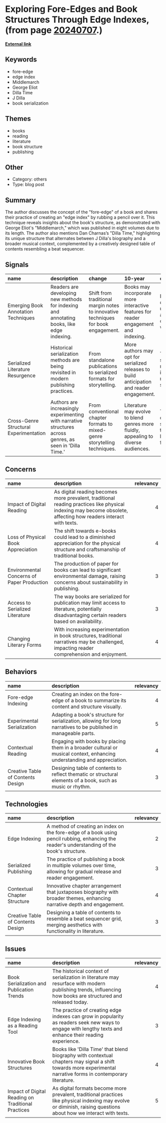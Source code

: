 # __Exploring Fore-Edges and Book Structures Through Edge Indexes__, (from page [20240707](https://kghosh.substack.com/p/20240707).)

__[External link](https://austinkleon.substack.com/p/fun-with-the-fore-edge?utm_source=substack&utm_medium=email)__



## Keywords

* fore-edge
* edge index
* Middlemarch
* George Eliot
* Dilla Time
* J Dilla
* book serialization

## Themes

* books
* reading
* literature
* book structure
* publishing

## Other

* Category: others
* Type: blog post

## Summary

The author discusses the concept of the "fore-edge" of a book and shares their practice of creating an "edge index" by rubbing a pencil over it. This technique reveals insights about the book's structure, as demonstrated with George Eliot's "Middlemarch," which was published in eight volumes due to its length. The author also mentions Dan Charnas’s "Dilla Time," highlighting its unique structure that alternates between J Dilla's biography and a broader musical context, complemented by a creatively designed table of contents resembling a beat sequencer.

## Signals

| name                                   | description                                                                                              | change                                                                            | 10-year                                                                                   | driving-force                                                             |   relevancy |
|:---------------------------------------|:---------------------------------------------------------------------------------------------------------|:----------------------------------------------------------------------------------|:------------------------------------------------------------------------------------------|:--------------------------------------------------------------------------|------------:|
| Emerging Book Annotation Techniques    | Readers are developing new methods for indexing and annotating books, like edge indexing.                | Shift from traditional margin notes to innovative techniques for book engagement. | Books may incorporate more interactive features for reader engagement and indexing.       | Desire for deeper understanding and connection with literature.           |           4 |
| Serialized Literature Resurgence       | Historical serialization methods are being revisited in modern publishing practices.                     | From standalone publications to serialized formats for storytelling.              | More authors may opt for serialized releases to build anticipation and reader engagement. | The need for sustained reader interest and marketing strategies.          |           4 |
| Cross-Genre Structural Experimentation | Authors are increasingly experimenting with narrative structures across genres, as seen in 'Dilla Time.' | From conventional chapter formats to mixed-genre storytelling techniques.         | Literature may evolve to blend genres more fluidly, appealing to diverse audiences.       | The influence of multimedia storytelling on traditional literature forms. |           5 |

## Concerns

| name                                       | description                                                                                                                                                     |   relevancy |
|:-------------------------------------------|:----------------------------------------------------------------------------------------------------------------------------------------------------------------|------------:|
| Impact of Digital Reading                  | As digital reading becomes more prevalent, traditional reading practices like physical indexing may become obsolete, affecting how readers interact with texts. |           4 |
| Loss of Physical Book Appreciation         | The shift towards e-books could lead to a diminished appreciation for the physical structure and craftsmanship of traditional books.                            |           4 |
| Environmental Concerns of Paper Production | The production of paper for books can lead to significant environmental damage, raising concerns about sustainability in publishing.                            |           3 |
| Access to Serialized Literature            | The way books are serialized for publication may limit access to literature, potentially disadvantaging certain readers based on availability.                  |           3 |
| Changing Literary Forms                    | With increasing experimentation in book structures, traditional narratives may be challenged, impacting reader comprehension and enjoyment.                     |           4 |

## Behaviors

| name                              | description                                                                                                             |   relevancy |
|:----------------------------------|:------------------------------------------------------------------------------------------------------------------------|------------:|
| Fore-edge Indexing                | Creating an index on the fore-edge of a book to summarize its content and structure visually.                           |           4 |
| Experimental Serialization        | Adapting a book's structure for serialization, allowing for long narratives to be published in manageable parts.        |           5 |
| Contextual Reading                | Engaging with books by placing them in a broader cultural or musical context, enhancing understanding and appreciation. |           4 |
| Creative Table of Contents Design | Designing table of contents to reflect thematic or structural elements of a book, such as music or rhythm.              |           3 |

## Technologies

| name                              | description                                                                                                                                  |   relevancy |
|:----------------------------------|:---------------------------------------------------------------------------------------------------------------------------------------------|------------:|
| Edge Indexing                     | A method of creating an index on the fore-edge of a book using pencil rubbing, enhancing the reader's understanding of the book's structure. |           2 |
| Serialized Publishing             | The practice of publishing a book in multiple volumes over time, allowing for gradual release and reader engagement.                         |           3 |
| Contextual Chapter Structure      | Innovative chapter arrangement that juxtaposes biography with broader themes, enhancing narrative depth and engagement.                      |           4 |
| Creative Table of Contents Design | Designing a table of contents to resemble a beat sequencer grid, merging aesthetics with functionality in literature.                        |           3 |

## Issues

| name                                               | description                                                                                                                                                        |   relevancy |
|:---------------------------------------------------|:-------------------------------------------------------------------------------------------------------------------------------------------------------------------|------------:|
| Book Serialization and Publication Trends          | The historical context of serialization in literature may resurface with modern publishing trends, influencing how books are structured and released today.        |           4 |
| Edge Indexing as a Reading Tool                    | The practice of creating edge indexes can grow in popularity as readers seek new ways to engage with lengthy texts and enhance their reading experience.           |           3 |
| Innovative Book Structures                         | Books like 'Dilla Time' that blend biography with contextual chapters may signal a shift towards more experimental narrative forms in contemporary literature.     |           4 |
| Impact of Digital Reading on Traditional Practices | As digital formats become more prevalent, traditional practices like physical indexing may evolve or diminish, raising questions about how we interact with texts. |           5 |